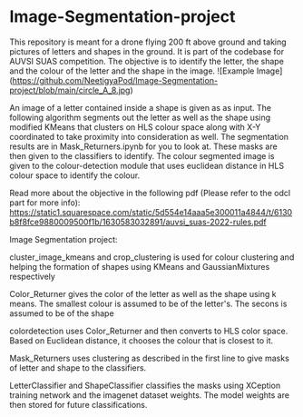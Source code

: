# Image-Segmentation-project
This repository is meant for a drone flying 200 ft above ground and taking pictures of letters and shapes in the ground. It is part of the codebase for AUVSI SUAS competition.
The objective is to identify the letter, the shape and the colour of the letter and the shape in the image.
![Example Image] (https://github.com/NeetigyaPod/Image-Segmentation-project/blob/main/circle_A_8.jpg)

An image of a letter contained inside a shape is given as as input. The following algorithm segments out the letter as well as the shape using modified KMeans that clusters on HLS colour space along with X-Y coordinated to take proximity into consideration as well. The segmentation results are in Mask_Returners.ipynb for you to look at. These masks are then given to the classifiers to identify. The colour segmented image is given to the colour-detection module that uses euclidean distance in HLS colour space to identify the colour.

Read more about the objective in the following pdf (Please refer to the odcl part for more info):
https://static1.squarespace.com/static/5d554e14aaa5e300011a4844/t/6130b8f8fce9880009500f1b/1630583032891/auvsi_suas-2022-rules.pdf


Image Segmentation project:

cluster_image_kmeans and crop_clustering is used for colour clustering and helping the formation of shapes using KMeans and GaussianMixtures respectively

Color_Returner gives the color of the letter as well as the shape using k means. The smallest colour is assumed to be of the letter's. The secons is assumed to be of the shape

colordetection uses Color_Returner and then converts to HLS color space. Based on Euclidean distance, it chooses the colour that is closest to it.

Mask_Returners uses clustering as described in the first line to give masks of letter and shape to the classifiers.

LetterClassifier and ShapeClassifier classifies the masks using XCeption training network and the imagenet dataset weights. The model weights are then stored for future classifications.

